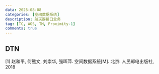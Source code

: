 ```yaml
---
data: 2025-08-08
categories: [空间数据系统]
description: 航天器接口业务
tag: [TC, AOS, TM, Proximity-1]
comments: true
---
```


## DTN

[1] 赵和平, 何熊文, 刘崇华, 强晖萍. 空间数据系统[M]. 北京: 人民邮电出版社, 2018